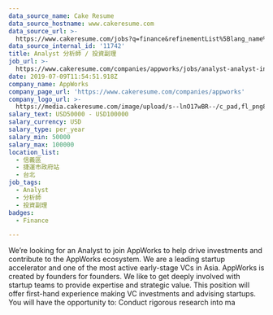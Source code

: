 ```yaml
---
data_source_name: Cake Resume
data_source_hostname: www.cakeresume.com
data_source_url: >-
  https://www.cakeresume.com/jobs?q=finance&refinementList%5Blang_name%5D%5B0%5D=English&refinementList%5Bsalary_type%5D=per_year&range%5Bsalary_range%5D%5Bmin%5D=1000000&page=3
data_source_internal_id: '11742'
title: Analyst 分析師 / 投資副理
job_url: >-
  https://www.cakeresume.com/companies/appworks/jobs/analyst-analyst-investment-assistant
date: 2019-07-09T11:54:51.918Z
company_name: AppWorks
company_page_url: 'https://www.cakeresume.com/companies/appworks'
company_logo_url: >-
  https://media.cakeresume.com/image/upload/s--lnO17wBR--/c_pad,fl_png8,h_200,w_200/v1627372417/qcbw2gepw2sgglxwlphe.png
salary_text: USD50000 - USD100000
salary_currency: USD
salary_type: per_year
salary_min: 50000
salary_max: 100000
location_list:
  - 信義區
  - 捷運市政府站
  - 台北
job_tags:
  - Analyst
  - 分析師
  - 投資副理
badges:
  - Finance

---
```


We’re looking for an Analyst to join AppWorks to help drive investments and contribute to the AppWorks ecosystem. We are a leading startup accelerator and one of the most active early-stage VCs in Asia. AppWorks is created by founders for founders. We like to get deeply involved with startup teams to provide expertise and strategic value. This position will offer first-hand experience making VC investments and advising startups. You will have the opportunity to: Conduct rigorous research into ma